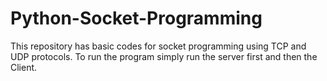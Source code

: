 # Python-Socket-Programming
This repository has basic codes for socket programming using TCP and UDP protocols.
To run the program simply run the server first and then the Client.

